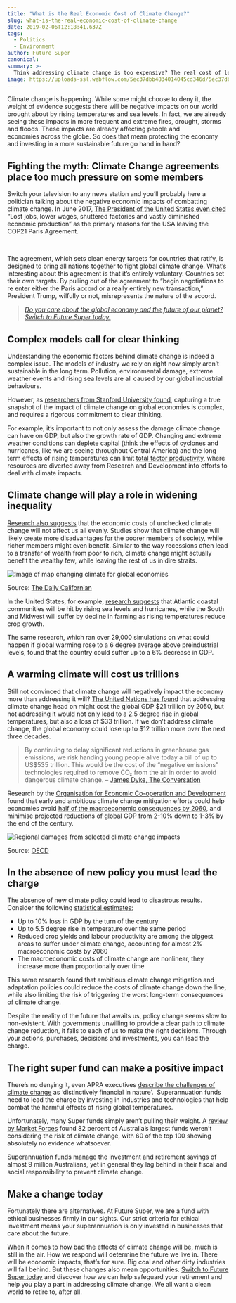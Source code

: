 ```yaml
---
title: "What is the Real Economic Cost of Climate Change?"
slug: what-is-the-real-economic-cost-of-climate-change
date: 2019-02-06T12:18:41.637Z
tags: 
  - Politics
  - Environment
author: Future Super
canonical: 
summary: >-
  Think addressing climate change is too expensive? The real cost of letting it happen unchecked will astound you. Future Super give the facts need to know.
image: https://uploads-ssl.webflow.com/5ec37dbb4834014045cd346d/5ec37dbc4834016a50cd3d9e_main%20images%20_2.0%20(2)%20(1).png
---
```


Climate change is happening. While some might choose to deny it, the weight of evidence suggests there will be negative impacts on our world brought about by rising temperatures and sea levels. In fact, we are already seeing these impacts in more frequent and extreme fires, drought, storms and floods. These impacts are already affecting people and economies across the globe. So does that mean protecting the economy and investing in a more sustainable future go hand in hand? 

Fighting the myth: Climate Change agreements place too much pressure on some members
------------------------------------------------------------------------------------

Switch your television to any news station and you’ll probably here a politician talking about the negative economic impacts of combatting climate change. In June 2017, [The President of the United States even cited](https://www.vox.com/a/annotation-trump-paris-climate-agreement-speech-victor) “Lost jobs, lower wages, shuttered factories and vastly diminished economic production” as the primary reasons for the USA leaving the COP21 Paris Agreement.

 

The agreement, which sets clean energy targets for countries that ratify, is designed to bring all nations together to fight global climate change. What’s interesting about this agreement is that it’s entirely voluntary. Countries set their own targets. By pulling out of the agreement to “begin negotiations to re enter either the Paris accord or a really entirely new transaction,” President Trump, wilfully or not, misrepresents the nature of the accord.

> [_Do you care about the global economy and the future of our planet? Switch to Future Super today._](https://www.myfuturesuper.com.au/super#sign-up)

Complex models call for clear thinking
--------------------------------------

Understanding the economic factors behind climate change is indeed a complex issue. The models of industry we rely on right now simply aren’t sustainable in the long term. Pollution, environmental damage, extreme weather events and rising sea levels are all caused by our global industrial behaviours.

However, as [researchers from Stanford University found](https://theconversation.com/the-economic-cost-of-climate-change-time-for-new-math-36401), capturing a true snapshot of the impact of climate change on global economies is complex, and requires a rigorous commitment to clear thinking.

For example, it’s important to not only assess the damage climate change can have on GDP, but also the growth rate of GDP. Changing and extreme weather conditions can deplete capital (think the effects of cyclones and hurricanes, like we are seeing throughout Central America) and the long term effects of rising temperatures can limit [total factor productivity](http://www.sciencedirect.com/science/article/pii/S0921800906003041), where resources are diverted away from Research and Development into efforts to deal with climate impacts.

Climate change will play a role in widening inequality
------------------------------------------------------

[Research also suggests](http://news.berkeley.edu/2017/06/29/new-study-maps-out-dramatic-costs-of-unmitigated-climate-change-in-u-s/) that the economic costs of unchecked climate change will not affect us all evenly. Studies show that climate change will likely create more disadvantages for the poorer members of society, while richer members might even benefit. Similar to the way recessions often lead to a transfer of wealth from poor to rich, climate change might actually benefit the wealthy few, while leaving the rest of us in dire straits.

![Image of map changing climate for global economies](https://lh6.googleusercontent.com/4cwwtiJZEJ0fz1WPMDSIlsTQoZVdDisw5EvvestCASKkGCPyzPyeBp7pHQXl6A4gz-GfnWeamUI0d3xEfrkeMqs4VkGKu08-4gUMF_c8QdE9Ilm-kjtggzYUE8J4fJL9I1T-BFxp)

‍Source: [The Daily Californian](http://www.dailycal.org/2015/10/22/study-by-uc-berkeley-professors-links-economic-inequality-climate-change/)

In the United States, for example, [research suggests](http://www.sciencemag.org/news/2017/06/here-s-how-much-climate-change-going-cost-your-county) that Atlantic coastal communities will be hit by rising sea levels and hurricanes, while the South and Midwest will suffer by decline in farming as rising temperatures reduce crop growth.

The same research, which ran over 29,000 simulations on what could happen if global warming rose to a 6 degree average above preindustrial levels, found that the country could suffer up to a 6% decrease in GDP.  

A warming climate will cost us trillions
----------------------------------------

Still not convinced that climate change will negatively impact the economy more than addressing it will? [The United Nations has found](http://www.independent.co.uk/environment/global-warming-climate-change-world-economy-gdp-smaller-12-trillion-a7421106.html) that addressing climate change head on might cost the global GDP $21 trillion by 2050, but not addressing it would not only lead to a 2.5 degree rise in global temperatures, but also a loss of $33 trillion. If we don’t address climate change, the global economy could lose up to $12 trillion more over the next three decades.

> By continuing to delay significant reductions in greenhouse gas emissions, we risk handing young people alive today a bill of up to US$535 trillion. This would be the cost of the “negative emissions” technologies required to remove CO₂ from the air in order to avoid dangerous climate change. – [James Dyke, The Conversation](https://theconversation.com/inaction-on-climate-change-risks-leaving-future-generations-530-trillion-in-debt-81134)

Research by the [Organisation for Economic Co-operation and Development](http://www.oecd.org/env/the-economic-consequences-of-climate-change-9789264235410-en.htm) found that early and ambitious climate change mitigation efforts could help economies avoid [half of the macroeconomic consequences by 2060](https://issuu.com/oecd.publishing/docs/economic_consequences_of_climate_ch_21bcb6d97fe6a8/1?ff=true&e=3055080/31101482), and minimise projected reductions of global GDP from 2-10% down to 1-3% by the end of the century.

![Regional damages from selected climate change impacts](https://lh5.googleusercontent.com/fzbj7fzLLA_DdwkqecfEAcTI5S5GJxVJBkMMo7GrmootDRmncbMcc03b91v8WftV1SAz7sycgc7gmE-c6AgOzUAPRwNMIYIj1TRmNyowsKRfhx7ZsAWvf6eqk1uAV5Y_YBHuz65Y)

‍Source: [OECD](https://issuu.com/oecd.publishing/docs/economic_consequences_of_climate_ch_21bcb6d97fe6a8/1?ff=true&e=3055080/31101482)

In the absence of new policy you must lead the charge
-----------------------------------------------------

The absence of new climate policy could lead to disastrous results. Consider the following [statistical estimates:](https://issuu.com/oecd.publishing/docs/economic_consequences_of_climate_ch_21bcb6d97fe6a8/1?ff=true&e=3055080/31101482)

*   Up to 10% loss in GDP by the turn of the century
*   Up to 5.5 degree rise in temperature over the same period
*   Reduced crop yields and labour productivity are among the biggest areas to suffer under climate change, accounting for almost 2% macroeconomic costs by 2060
*   The macroeconomic costs of climate change are nonlinear, they increase more than proportionally over time

This same research found that ambitious climate change mitigation and adaptation policies could reduce the costs of climate change down the line, while also limiting the risk of triggering the worst long-term consequences of climate change.

Despite the reality of the future that awaits us, policy change seems slow to non-existent. With governments unwilling to provide a clear path to climate change reduction, it falls to each of us to make the right decisions. Through your actions, purchases, decisions and investments, you can lead the charge.

The right super fund can make a positive impact
-----------------------------------------------

There’s no denying it, even APRA executives [describe the challenges of climate change](http://www.apra.gov.au/Speeches/Pages/Australias-new-horizon.aspx) as ‘distinctively financial in nature’.  Superannuation funds need to lead the charge by investing in industries and technologies that help combat the harmful effects of rising global temperatures.

Unfortunately, many Super funds simply aren’t pulling their weight. A [review by Market Forces](http://www.smh.com.au/business/energy/this-is-the-climate-risk-jolt-that-super-funds-need-20170802-gxnwst.html) found 82 percent of Australia’s largest funds weren’t considering the risk of climate change, with 60 of the top 100 showing absolutely no evidence whatsoever.

Superannuation funds manage the investment and retirement savings of almost 9 million Australians, yet in general they lag behind in their fiscal and social responsibility to prevent climate change.

Make a change today
-------------------

Fortunately there are alternatives. At Future Super, we are a fund with ethical businesses firmly in our sights. Our strict criteria for ethical investment means your superannuation is only invested in businesses that care about the future.

When it comes to how bad the effects of climate change will be, much is still in the air. How we respond will determine the future we live in. There will be economic impacts, that’s for sure. Big coal and other dirty industries will fall behind. But these changes also mean opportunities. [Switch to Future Super today](https://www.myfuturesuper.com.au/super#sign-up) and discover how we can help safeguard your retirement and help you play a part in addressing climate change. We all want a clean world to retire to, after all.

‍

‍

